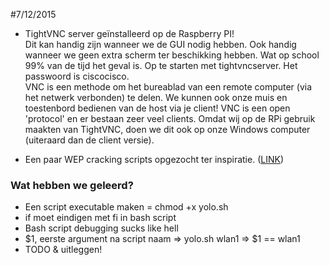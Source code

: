 #7/12/2015

- TightVNC server geïnstalleerd op de Raspberry PI!</br> Dit kan handig zijn wanneer we de GUI nodig hebben. Ook handig wanneer we geen extra scherm ter beschikking hebben. Wat op school 99% van de tijd het geval is. Op te starten met tightvncserver. Het passwoord is ciscocisco. </br> VNC is een methode om het bureablad van een remote computer (via het netwerk verbonden) te delen. We kunnen ook onze muis en toestenbord bedienen van de host via je client! VNC is een open 'protocol' en er bestaan zeer veel clients. Omdat wij op de RPi gebruik maakten van TightVNC, doen we dit ook op onze Windows computer (uiteraard dan de client versie).

- Een paar WEP cracking scripts opgezocht ter inspiratie. ([LINK](http://www.itsecurenet.com/crack-wifi-wep-password-script-backtrack/))

### Wat hebben we geleerd?

- Een script executable maken = chmod +x yolo.sh
- if moet eindigen met fi in bash script
- Bash script debugging sucks like hell
- $1, eerste argument na script naam => yolo.sh wlan1 => $1 == wlan1
- TODO & uitleggen!
